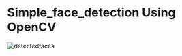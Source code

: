 # Simple_face_detection Using OpenCV
![detectedfaces](https://github.com/HadiaMubashar/Simple_face_detection/assets/111630382/7230319d-7817-4d0c-abb0-1554f7612002)
